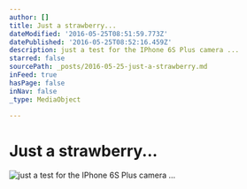```yaml
---
author: []
title: Just a strawberry...
dateModified: '2016-05-25T08:51:59.773Z'
datePublished: '2016-05-25T08:52:16.459Z'
description: just a test for the IPhone 6S Plus camera ...
starred: false
sourcePath: _posts/2016-05-25-just-a-strawberry.md
inFeed: true
hasPage: false
inNav: false
_type: MediaObject

---
```

# Just a strawberry...
![just a test for the IPhone 6S Plus camera ...](https://the-grid-user-content.s3-us-west-2.amazonaws.com/26174645-1afd-4a3e-b902-cdb5eae49c8d.jpg)